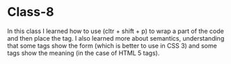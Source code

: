 # Class-8

In this class I learned how to use (cltr + shift + p) to wrap a part of the code and then place the tag.
I also learned more about semantics, understanding that some tags show the form (which is better to use in CSS 3) and some tags show the meaning (in the case of HTML 5 tags).

